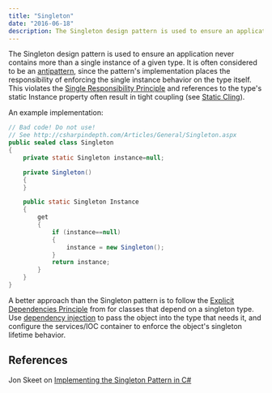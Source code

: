 ```yaml
---
title: "Singleton"
date: "2016-06-18"
description: The Singleton design pattern is used to ensure an application never contains more than a single instance of a given type.
---
```


The Singleton design pattern is used to ensure an application never contains more than a single instance of a given type. It is often considered to be an [antipattern](/antipatterns/antipatterns-overview), since the pattern's implementation places the responsibility of enforcing the single instance behavior on the type itself. This violates the [Single Responsibility Principle](/principles/single-responsibility-principle) and references to the type's static Instance property often result in tight coupling (see [Static Cling](/antipatterns/static-cling)).

An example implementation:

```java
// Bad code! Do not use!
// See http://csharpindepth.com/Articles/General/Singleton.aspx
public sealed class Singleton
{
    private static Singleton instance=null;

    private Singleton()
    {
    }

    public static Singleton Instance
    {
        get
        {
            if (instance==null)
            {
                instance = new Singleton();
            }
            return instance;
        }
    }
}
```

A better approach than the Singleton pattern is to follow the [Explicit Dependencies Principle](/principles/explicit-dependencies-principle) from for classes that depend on a singleton type. Use [dependency injection](/practices/dependency-injection) to pass the object into the type that needs it, and configure the services/IOC container to enforce the object's singleton lifetime behavior.

## References

Jon Skeet on [Implementing the Singleton Pattern in C#](http://csharpindepth.com/Articles/General/Singleton.aspx)
